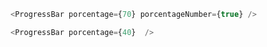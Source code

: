 ```js
<ProgressBar porcentage={70} porcentageNumber={true} />
```

```js
<ProgressBar porcentage={40}  />
```
